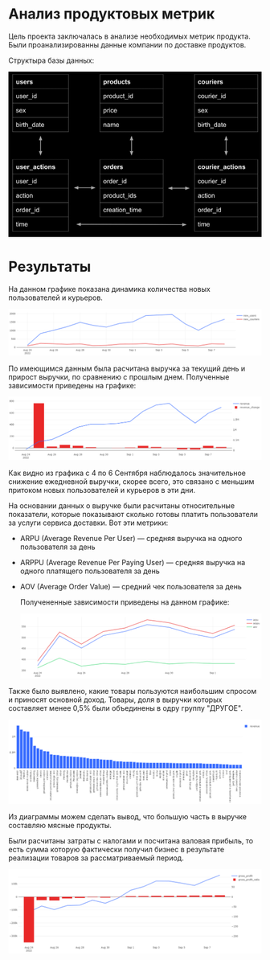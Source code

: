 # Анализ продуктовых метрик

Цель проекта заключалась в анализе необходимых метрик продукта. Были проанализированны данные компании по доставке продуктов.

Структыра базы данных:

![](https://github.com/Sergei1012/Analysis_of_product_metrics/blob/master/Структура%20БД.png)

# Результаты

На данном графике показана динамика количества новых пользователей и курьеров.

![](https://github.com/Sergei1012/Analysis_of_product_metrics/blob/master/Графики/Динамика%20количества%20пользователей%20и%20курьеров.png)

По имеющимся данным была расчитана выручка за текущий день и прирост выручки, по сравнению с прошлым днем. Полученные зависимости приведены на графике:

![](https://github.com/Sergei1012/Analysis_of_product_metrics/blob/master/Графики/Выручка.png)

Как видно из графика с 4 по 6 Сентября наблюдалось значительное снижение ежедневной выручки, скорее всего, это связано с меньшим притоком новых пользователей и курьеров в эти дни.

На основании данных о выручке были расчитаны относительные показатели, которые показывают сколько готовы платить пользователи за услуги сервиса доставки. Вот эти метрики:
- ARPU (Average Revenue Per User) — средняя выручка на одного пользователя за день
- ARPPU (Average Revenue Per Paying User) — средняя выручка на одного платящего пользователя за день
- AOV (Average Order Value) — средний чек пользователя за день

  Получененные зависимости приведены на данном графике:

  ![](https://github.com/Sergei1012/Analysis_of_product_metrics/blob/master/Графики/ARPU.png)

Также было выявлено, какие товары пользуются наибольшим спросом и приносят основной доход. Товары, доля в выручки которых составляет менее 0,5% были объединены в одру группу "ДРУГОЕ".

![](https://github.com/Sergei1012/Analysis_of_product_metrics/blob/master/Графики/Распределение%20продуктов%20в%20зависимости%20от%20выручки.png)

Из диаграммы можем сделать вывод, что большую часть в выручке составляю мясные продукты.

Были расчитаны затраты с налогами и посчитана валовая прибыль, то есть сумма которую фактически получил бизнес в результате реализации товаров за рассматриваемый период.

![](https://github.com/Sergei1012/Analysis_of_product_metrics/blob/master/Графики/Динамика%20валовой%20прибыли.png)
